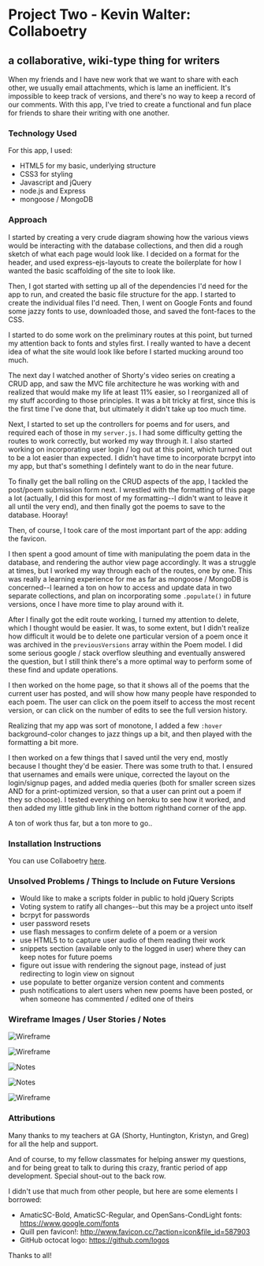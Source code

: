 # Project Two - Kevin Walter: Collaboetry

## a collaborative, wiki-type thing for writers

When my friends and I have new work that we want to share with each other, we usually email attachments, which is lame an inefficient. It's impossible to keep track of versions, and there's no way to keep a record of our comments. With this app, I've tried to create a functional and fun place for friends to share their writing with one another.  

### Technology Used

For this app, I used:
* HTML5 for my basic, underlying structure
* CSS3 for styling
* Javascript and jQuery
* node.js and Express
* mongoose / MongoDB

### Approach

I started by creating a very crude diagram showing how the various views would be interacting with the database collections, and then did a rough sketch of what each page would look like. I decided on a format for the header, and used express-ejs-layouts to create the boilerplate for how I wanted the basic scaffolding of the site to look like.

Then, I got started with setting up all of the dependencies I'd need for the app to run, and created the basic file structure for the app. I started to create the individual files I'd need. Then, I went on Google Fonts and found some jazzy fonts to use, downloaded those, and saved the font-faces to the CSS.

I started to do some work on the preliminary routes at this point, but turned my attention back to fonts and styles first. I really wanted to have a decent idea of what the site would look like before I started mucking around too much.

The next day I watched another of Shorty's video series on creating a CRUD app, and saw the MVC file architecture he was working with and realized that would make my life at least 11% easier, so I reorganized all of my stuff according to those principles. It was a bit tricky at first, since this is the first time I've done that, but ultimately it didn't take up too much time.

Next, I started to set up the controllers for poems and for users, and required each of those in my `server.js`. I had some difficulty getting the routes to work correctly, but worked my way through it. I also started working on incorporating user login / log out at this point, which turned out to be a lot easier than expected. I didn't have time to incorporate bcrpyt into my app, but that's something I defintely want to do in the near future.

To finally get the ball rolling on the CRUD aspects of the app, I tackled the post/poem submission form next. I wrestled with the formatting of this page a lot (actually, I did this for most of my formatting--I didn't want to leave it all until the very end), and then finally got the poems to save to the database. Hooray!

Then, of course, I took care of the most important part of the app: adding the favicon.

I then spent a good amount of time with manipulating the poem data in the database, and rendering the author view page accordingly. It was a struggle at times, but I worked my way through each of the routes, one by one. This was really a learning experience for me as far as mongoose / MongoDB is concerned--I learned a ton on how to access and update data in two separate collections, and plan on incorporating some `.populate()` in future versions, once I have more time to play around with it.

After I finally got the edit route working, I turned my attention to delete, which I thought would be easier. It was, to some extent, but I didn't realize how difficult it would be to delete one particular version of a poem once it was archived in the `previousVersions` array within the Poem model. I did some serious google / stack overflow sleuthing and eventually answered the question, but I still think there's a more optimal way to perform some of these find and update operations.

I then worked on the home page, so that it shows all of the poems that the current user has posted, and will show how many people have responded to each poem. The user can click on the poem itself to access the most recent version, or can click on the number of edits to see the full version history.

Realizing that my app was sort of monotone, I added a few `:hover` background-color changes to jazz things up a bit, and then played with the formatting a bit more.

I then worked on a few things that I saved until the very end, mostly because I thought they'd be easier. There was some truth to that. I ensured that usernames and emails were unique, corrected the layout on the login/signup pages, and added media queries (both for smaller screen sizes AND for a print-optimized version, so that a user can print out a poem if they so choose). I tested everything on heroku to see how it worked, and then added my little github link in the bottom righthand corner of the app.

A ton of work thus far, but a ton more to go..

### Installation Instructions

You can use Collaboetry [here](https://mysterious-island-7822.herokuapp.com/).

### Unsolved Problems / Things to Include on Future Versions
* Would like to make a scripts folder in public to hold jQuery Scripts
* Voting system to ratify all changes--but this may be a project unto itself
* bcrpyt for passwords
* user password resets
* use flash messages to confirm delete of a poem or a version
* use HTML5 to to capture user audio of them reading their work
* snippets section (available only to the logged in user) where they can keep notes for future poems
* figure out issue with rendering the signout page, instead of just redirecting to login view on signout
* use populate to better organize version content and comments
* push notifications to alert users when new poems have been posted, or when someone has commented / edited one of theirs

### Wireframe Images / User Stories / Notes

![Wireframe](https://github.com/kwwalter/Collaboetry/blob/master/wireframes/IMAG2481.jpg)

![Wireframe](https://github.com/kwwalter/Collaboetry/blob/master/wireframes/IMAG2483.jpg)

![Notes](https://github.com/kwwalter/Collaboetry/blob/master/wireframes/IMAG2485.jpg)

![Notes](https://github.com/kwwalter/Collaboetry/blob/master/wireframes/IMAG2484.jpg)

![Wireframe](https://github.com/kwwalter/Collaboetry/blob/master/wireframes/IMAG2486.jpg)

### Attributions

Many thanks to my teachers at GA (Shorty, Huntington, Kristyn, and Greg) for all the help and support.

And of course, to my fellow classmates for helping answer my questions, and for being great to talk to during this crazy, frantic period of app development. Special shout-out to the back row.

I didn't use that much from other people, but here are some elements I borrowed:

* AmaticSC-Bold, AmaticSC-Regular, and OpenSans-CondLight fonts: https://www.google.com/fonts
* Quill pen favicon!: http://www.favicon.cc/?action=icon&file_id=587903
* GitHub octocat logo: https://github.com/logos

Thanks to all!
